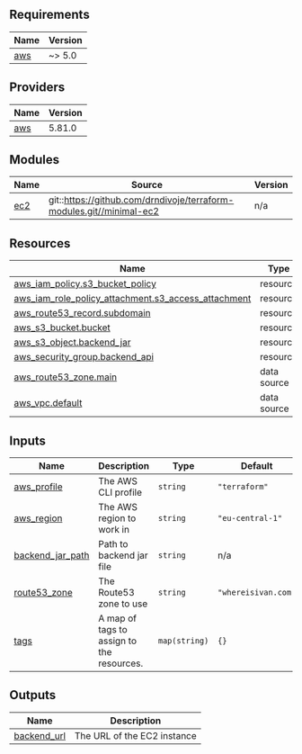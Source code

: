 ## Requirements

| Name | Version |
|------|---------|
| <a name="requirement_aws"></a> [aws](#requirement\_aws) | ~> 5.0 |

## Providers

| Name | Version |
|------|---------|
| <a name="provider_aws"></a> [aws](#provider\_aws) | 5.81.0 |

## Modules

| Name | Source | Version |
|------|--------|---------|
| <a name="module_ec2"></a> [ec2](#module\_ec2) | git::https://github.com/drndivoje/terraform-modules.git//minimal-ec2 | n/a |

## Resources

| Name | Type |
|------|------|
| [aws_iam_policy.s3_bucket_policy](https://registry.terraform.io/providers/hashicorp/aws/latest/docs/resources/iam_policy) | resource |
| [aws_iam_role_policy_attachment.s3_access_attachment](https://registry.terraform.io/providers/hashicorp/aws/latest/docs/resources/iam_role_policy_attachment) | resource |
| [aws_route53_record.subdomain](https://registry.terraform.io/providers/hashicorp/aws/latest/docs/resources/route53_record) | resource |
| [aws_s3_bucket.bucket](https://registry.terraform.io/providers/hashicorp/aws/latest/docs/resources/s3_bucket) | resource |
| [aws_s3_object.backend_jar](https://registry.terraform.io/providers/hashicorp/aws/latest/docs/resources/s3_object) | resource |
| [aws_security_group.backend_api](https://registry.terraform.io/providers/hashicorp/aws/latest/docs/resources/security_group) | resource |
| [aws_route53_zone.main](https://registry.terraform.io/providers/hashicorp/aws/latest/docs/data-sources/route53_zone) | data source |
| [aws_vpc.default](https://registry.terraform.io/providers/hashicorp/aws/latest/docs/data-sources/vpc) | data source |

## Inputs

| Name | Description | Type | Default | Required |
|------|-------------|------|---------|:--------:|
| <a name="input_aws_profile"></a> [aws\_profile](#input\_aws\_profile) | The AWS CLI profile | `string` | `"terraform"` | no |
| <a name="input_aws_region"></a> [aws\_region](#input\_aws\_region) | The AWS region to work in | `string` | `"eu-central-1"` | no |
| <a name="input_backend_jar_path"></a> [backend\_jar\_path](#input\_backend\_jar\_path) | Path to backend jar file | `string` | n/a | yes |
| <a name="input_route53_zone"></a> [route53\_zone](#input\_route53\_zone) | The Route53 zone to use | `string` | `"whereisivan.com"` | no |
| <a name="input_tags"></a> [tags](#input\_tags) | A map of tags to assign to the resources. | `map(string)` | `{}` | no |

## Outputs

| Name | Description |
|------|-------------|
| <a name="output_backend_url"></a> [backend\_url](#output\_backend\_url) | The URL of the EC2 instance |
